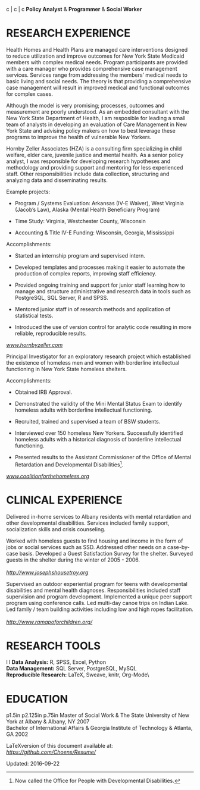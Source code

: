 <span>c | c | c</span> <span>**Policy Analyst**</span> &
<span>**Programmer**</span> & <span>**Social Worker**</span>

RESEARCH EXPERIENCE
===================

Health Homes and Health Plans are managed care interventions designed to
reduce utilization and improve outcomes for New York State Medicaid
members with complex medical needs. Program participants are provided
with a care manager who provides comprehensive case management services.
Services range from addressing the members’ medical needs to basic
living and social needs. The theory is that providing a comprehensive
case management will result in improved medical and functional outcomes
for complex cases.

Although the model is very promising; processes, outcomes and
measurement are poorly understood. As an embedded consultant with the
New York State Department of Health, I am resposible for leading a small
team of analysts in developing an evaluation of Care Management in New
York State and advising policy makers on how to best leverage these
programs to improve the health of vulnerable New Yorkers.

Hornby Zeller Associates (HZA) is a consulting firm specializing in
child welfare, elder care, juvenile justice and mental health. As a
senior policy analyst, I was responsible for developing research
hypotheses and methodology and providing support and mentoring for less
experienced staff. Other responsibilities include data collection,
structuring and analyzing data and disseminating results.

Example projects:

-   Program / Systems Evaluation: Arkansas (IV-E Waiver), West Virginia
    (Jacob’s Law), Alaska (Mental Health Beneficiary Program)

-   Time Study: Virginia, Westchester County, Wisconsin

-   Accounting & Title IV-E Funding: Wisconsin, Georgia, Mississippi

Accomplishments:

-   Started an internship program and supervised intern.

-   Developed templates and processes making it easier to automate the
    production of complex reports, improving staff efficiency.

-   Provided ongoing training and support for junior staff learning how
    to manage and structure administrative and research data in tools
    such as PostgreSQL, SQL Server, R and SPSS.

-   Mentored junior staff in of research methods and application of
    statistical tests.

-   Introduced the use of version control for analytic code resulting in
    more reliable, reproducible results.

*www.hornbyzeller.com*

Principal Investigator for an exploratory research project which
established the existence of homeless men and women with borderline
intellectual functioning in New York State homeless shelters.

Accomplishments:

-   Obtained IRB Approval.

-   Demonstrated the validity of the Mini Mental Status Exam to identify
    homeless adults with borderline intellectual functioning.

-   Recruited, trained and supervised a team of BSW students.

-   Interviewed over 150 homeless New Yorkers. Successfully identified
    homeless adults with a historical diagnosis of borderline
    intellectual functioning.

-   Presented results to the Assistant Commissioner of the Office of
    Mental Retardation and Developmental Disabilities[^1].

*www.coalitionforthehomeless.org*

CLINICAL EXPERIENCE
===================

Delivered in-home services to Albany residents with mental retardation
and other developmental disabilities. Services included family support,
socialization skills and crisis counseling.

Worked with homeless guests to find housing and income in the form of
jobs or social services such as SSD. Addressed other needs on a
case-by-case basis. Developed a Guest Satisfaction Survey for the
shelter. Surveyed guests in the shelter during the winter of 2005 -
2006.\
\
*http://www.josephshousetroy.org*

Supervised an outdoor experiential program for teens with developmental
disabilities and mental health diagnoses. Responsibilities included
staff supervision and program development. Implemented a unique peer
support program using conference calls. Led multi-day canoe trips on
Indian Lake. Led family / team building activities including low and
high ropes facilitation.\
\
*http://www.ramapoforchildren.org/*

RESEARCH TOOLS
==============

<span>l l</span> <span>**Data Analysis:**</span> R, SPSS, Excel, Python\
<span>**Data Management:**</span> SQL Server, PostgreSQL, MySQL\
<span>**Reproducible Research:**</span> LaTeX, Sweave, knitr, Org-Mode\

EDUCATION
=========

<span>p<span>1.5in</span> p<span>2.125in</span>
p<span>.75in</span></span> Master of Social Work & The State University
of New York at Albany & Albany, NY 2007\
Bachelor of International Affairs & Georgia Institute of Technology &
Atlanta, GA 2002

LaTeXversion of this document available at:
*https://github.com/Choens/Resume/*

Updated: 2016-09-22

[^1]: Now called the Office for People with Developmental Disabilities.
